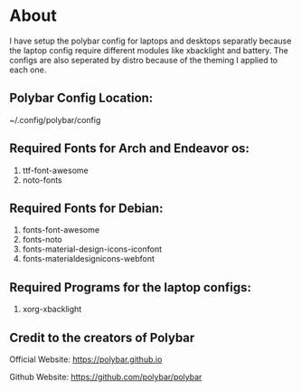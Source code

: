 # About
I have setup the polybar config for laptops and desktops separatly because the laptop config require different modules like xbacklight and battery. The configs are also seperated by distro because of the theming I applied to each one.  

## Polybar Config Location:
~/.config/polybar/config

## Required Fonts for Arch and Endeavor os:
1. ttf-font-awesome
2. noto-fonts

## Required Fonts for Debian:
1. fonts-font-awesome
2. fonts-noto
3. fonts-material-design-icons-iconfont
4. fonts-materialdesignicons-webfont

## Required Programs for the laptop configs:
1. xorg-xbacklight

## Credit to the creators of Polybar
Official Website: https://polybar.github.io

Github Website: https://github.com/polybar/polybar

